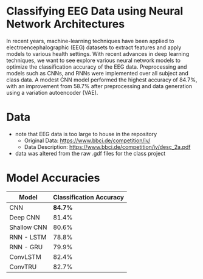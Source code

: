 # Classifying EEG Data using Neural Network Architectures 
In recent years, machine-learning techniques have been applied to electroencephalographic (EEG) datasets to extract features and apply models to various health settings. With recent advances in deep learning techniques, we want to see explore various neural network models to optimize the classification accuracy of the EEG data. Preprocessing and models such as CNNs, and RNNs were implemented over all subject and class data. A modest CNN model performed the highest accuracy of 84.7\%, with an improvement from 58.7\% after preprocessing and data generation using a variation autoencoder (VAE). 


# Data 
* note that EEG data is too large to house in the repository 
  * Original Data: https://www.bbci.de/competition/iv/
  * Data Description: https://www.bbci.de/competition/iv/desc_2a.pdf
* data was altered from the raw .gdf files for the class project

# Model Accuracies

Model | Classification Accuracy
--- | ---
CNN | **84.7\%**
Deep CNN | 81.4\%
Shallow CNN | 80.6\%
RNN - LSTM | 78.8\% 
RNN - GRU | 79.9\%
ConvLSTM | 82.4\%
ConvTRU | 82.7\%
